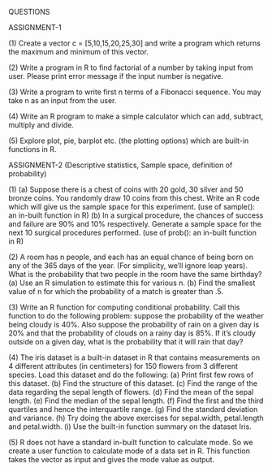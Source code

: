 QUESTIONS


ASSIGNMENT-1

(1) Create a vector c = [5,10,15,20,25,30] and write a program which returns the maximum and minimum of this vector.

(2) Write a program in R to find factorial of a number by taking input from user. Please print error message if the input number is negative.

(3) Write a program to write first n terms of a Fibonacci sequence. You may take n as an input from the user.

(4) Write an R program to make a simple calculator which can add, subtract, multiply and divide.

(5) Explore plot, pie, barplot etc. (the plotting options) which are built-in functions in R.



ASSIGNMENT-2 (Descriptive statistics, Sample space, definition of probability)

(1) (a) Suppose there is a chest of coins with 20 gold, 30 silver and 50 bronze coins.
You randomly draw 10 coins from this chest. Write an R code which will give us the
sample space for this experiment. (use of sample(): an in-built function in R)
(b) In a surgical procedure, the chances of success and failure are 90% and 10%
respectively. Generate a sample space for the next 10 surgical procedures performed.
(use of prob(): an in-built function in R)

(2) A room has n people, and each has an equal chance of being born on any of the 365
days of the year. (For simplicity, we’ll ignore leap years). What is the probability
that two people in the room have the same birthday?
(a) Use an R simulation to estimate this for various n.
(b) Find the smallest value of n for which the probability of a match is greater than .5.

(3) Write an R function for computing conditional probability. Call this function to do
the following problem:
suppose the probability of the weather being cloudy is 40%. Also suppose the probability of rain on a given day is 20% and that the probability of clouds on a rainy day
is 85%. If it’s cloudy outside on a given day, what is the probability that it will rain
that day?

(4) The iris dataset is a built-in dataset in R that contains measurements on 4 different
attributes (in centimeters) for 150 flowers from 3 different species. Load this dataset
and do the following:
(a) Print first few rows of this dataset.
(b) Find the structure of this dataset.
(c) Find the range of the data regarding the sepal length of flowers.
(d) Find the mean of the sepal length.
(e) Find the median of the sepal length.
(f) Find the first and the third quartiles and hence the interquartile range.
(g) Find the standard deviation and variance.
(h) Try doing the above exercises for sepal.width, petal.length and petal.width.
(i) Use the built-in function summary on the dataset Iris.

(5) R does not have a standard in-built function to calculate mode. So we create a user
function to calculate mode of a data set in R. This function takes the vector as input
and gives the mode value as output.
